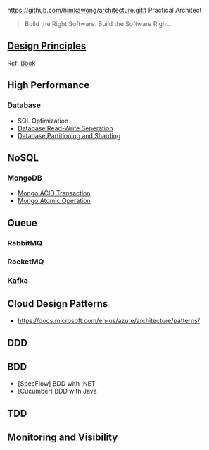 https://github.com/himkawong/architecture.git# Practical Architect

> Build the Right Software. Build the Software Right.

## [Design Principles](principles/design.md)


Ref: [Book](http://www.r-5.org/files/books/computers/languages/ruby/main/Corey_Haines-The_Four_Rules_of_Simple_Design-EN.pdf)


## High Performance

### Database
* SQL Optimization
* [Database Read-Write Seperation](high-performance/db-read-write-seperation.md)
* [Database Partitioning and Sharding](high-performance/db-partitioning.md)

## NoSQL
### MongoDB
* [Mongo ACID Transaction](https://www.mongodb.com/basics/acid-transactions)
* [Mongo Atomic Operation](https://docs.mongodb.com/manual/tutorial/model-data-for-atomic-operations/)

## Queue
### RabbitMQ
### RocketMQ
### Kafka

## Cloud Design Patterns
* https://docs.microsoft.com/en-us/azure/architecture/patterns/


## DDD

## BDD

* [SpecFlow] BDD with .NET
* [Cucumber] BDD with Java

## TDD

## Monitoring and Visibility
